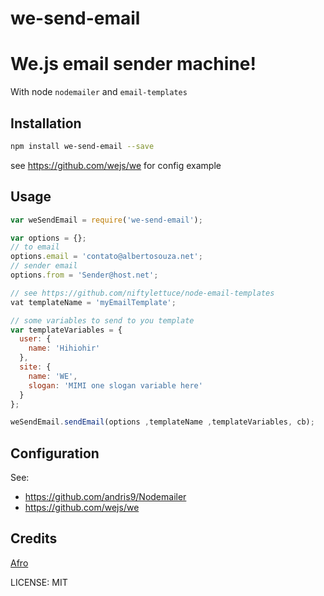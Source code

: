 # we-send-email

We.js email sender machine!
===========================

With node ```nodemailer``` and ```email-templates```

## Installation

```sh
npm install we-send-email --save
```

see https://github.com/wejs/we for config example

## Usage

```js
var weSendEmail = require('we-send-email');

var options = {};
// to email
options.email = 'contato@albertosouza.net';
// sender email
options.from = 'Sender@host.net';

// see https://github.com/niftylettuce/node-email-templates
vat templateName = 'myEmailTemplate';

// some variables to send to you template
var templateVariables = {
  user: {
    name: 'Hihiohir'
  },
  site: {
    name: 'WE',
    slogan: 'MIMI one slogan variable here'
  }
};

weSendEmail.sendEmail(options ,templateName ,templateVariables, cb);

```

## Configuration

See:

* https://github.com/andris9/Nodemailer
* https://github.com/wejs/we

## Credits
[Afro](https://github.com/albertosouza/)

LICENSE: MIT
